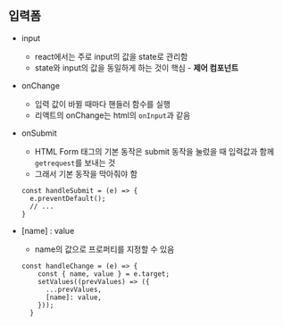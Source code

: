 ## 입력폼

+ input
  
  + react에서는 주로 input의 값을 state로 관리함
  + state와 input의 값을 동일하게 하는 것이 핵심 - **제어 컴포넌트**

+ onChange
  
  + 입력 값이 바뀔 때마다 핸들러 함수를 실행
  + 리액트의  onChange는 html의 `onInput`과 같음

+ onSubmit
  
  + HTML Form 태그의 기본 동작은 submit 동작을 눌렀을 때 입력값과 함께 `getrequest`를 보내는 것
  + 그래서 기본 동작을 막아줘야 함
  
  ```
  const handleSubmit = (e) => {
    e.preventDefault();
    // ...
  }
  ```

+ [name] : value 
  
  + name의 값으로 프로퍼티를 지정할 수 있음
  
  ```
  const handleChange = (e) => {
      const { name, value } = e.target;
      setValues((prevValues) => ({
        ...prevValues,
        [name]: value,
      }));
    }
  ```